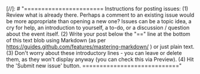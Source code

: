 [//]: # "=======================
Instructions for posting issues: 
(1) Review what is already there. Perhaps a comment to an existing issue would be more appropriate than opening a new one?  Issues can be a topic idea, a cry for help, an introduction to yourself, a to-do, or a discussion / question about the event itself.
(2) Write your post below the "==" line at the bottom of this text blob using Markdown (as per https://guides.github.com/features/mastering-markdown/ ) or just plain text.
(3) Don't worry about these introductory lines - you can leave or delete them, as they won't display anyway (you can check this via Preview).
(4) Hit the 'Submit new issue' button.
============================"

